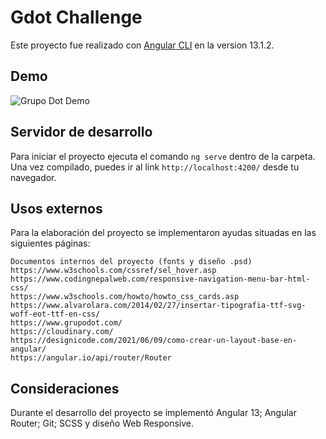 # Gdot Challenge

Este proyecto fue realizado con [Angular CLI](https://github.com/angular/angular-cli) en la version 13.1.2.

## Demo

<img src="https://res.cloudinary.com/kbblme/image/upload/v1644138476/Gifs/GDotDemo_ymmvpj.gif" alt="Grupo Dot Demo" border="0">

## Servidor de desarrollo

Para iniciar el proyecto ejecuta el comando `ng serve` dentro de la carpeta. Una vez compilado, puedes ir al link `http://localhost:4200/` desde tu navegador.

## Usos externos

Para la elaboración del proyecto se implementaron ayudas situadas en las siguientes páginas:

    Documentos internos del proyecto (fonts y diseño .psd)
    https://www.w3schools.com/cssref/sel_hover.asp
    https://www.codingnepalweb.com/responsive-navigation-menu-bar-html-css/
    https://www.w3schools.com/howto/howto_css_cards.asp
    https://www.alvarolara.com/2014/02/27/insertar-tipografia-ttf-svg-woff-eot-ttf-en-css/
    https://www.grupodot.com/
    https://cloudinary.com/
    https://designicode.com/2021/06/09/como-crear-un-layout-base-en-angular/
    https://angular.io/api/router/Router

## Consideraciones

Durante el desarrollo del proyecto se implementó Angular 13; Angular Router; Git; SCSS y diseño Web Responsive.
